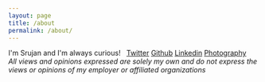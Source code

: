 ```yaml
---
layout: page
title: /about
permalink: /about/
---
```


I'm Srujan and I'm always curious!
&nbsp;
[Twitter](https://twitter.com/sroojmalooj)
[Github](https://github.com/jonnadul)
[Linkedin](https://www.linkedin.com/in/srujan-jonnadula-7a787639/)
[Photography](https://www.instagram.com/photo.srooj/)
&nbsp;
_All views and opinions expressed are solely my own and do not express the views or opinions of my employer or affiliated organizations_
